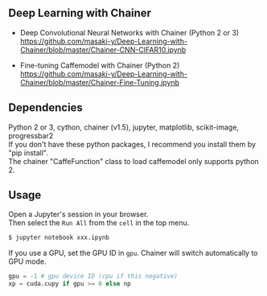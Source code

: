 ## Deep Learning with Chainer  

* Deep Convolutional Neural Networks with Chainer (Python 2 or 3)  
https://github.com/masaki-y/Deep-Learning-with-Chainer/blob/master/Chainer-CNN-CIFAR10.ipynb

* Fine-tuning Caffemodel with Chainer (Python 2)  
https://github.com/masaki-y/Deep-Learning-with-Chainer/blob/master/Chainer-Fine-Tuning.ipynb

## Dependencies
Python 2 or 3, cython, chainer (v1.5), jupyter, matplotlib, scikit-image, progressbar2  
If you don't have these python packages, I recommend you install them by "pip install".  
The chainer "CaffeFunction" class to load caffemodel only supports python 2.  

## Usage
Open a Jupyter's session in your browser.  
Then select the `Run All` from the `cell` in the top menu.  
```sh
$ jupyter notebook xxx.ipynb
```

If you use a GPU, set the GPU ID in `gpu`.
Chainer will switch automatically to GPU mode.
```py
gpu = -1 # gpu device ID (cpu if this negative)
xp = cuda.cupy if gpu >= 0 else np  
```
